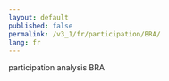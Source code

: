 ```yaml
---
layout: default
published: false
permalink: /v3_1/fr/participation/BRA/
lang: fr
---
```


participation analysis BRA
